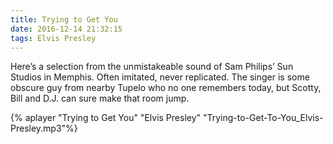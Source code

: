 ```yaml
---
title: Trying to Get You
date: 2016-12-14 21:32:15
tags: Elvis Presley
---
```

Here’s a selection from the unmistakeable sound of Sam Philips’ Sun Studios in Memphis. Often imitated, never replicated. The singer is some obscure guy from nearby Tupelo who no one remembers today, but Scotty, Bill and D.J. can sure make that room jump.

{% aplayer "Trying to Get You" "Elvis Presley" "Trying-to-Get-To-You_Elvis-Presley.mp3"%}
